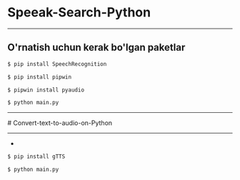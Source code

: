 ﻿# Speeak-Search-Python

---
__O'rnatish uchun kerak bo'lgan paketlar__
-
```bash
$ pip install SpeechRecognition

$ pip install pipwin

$ pipwin install pyaudio

$ python main.py

```

___

﻿# Convert-text-to-audio-on-Python

---
-
```bash
$ pip install gTTS

$ python main.py

```


